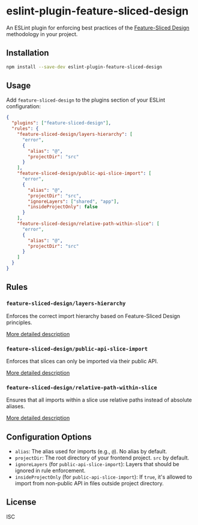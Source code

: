 # eslint-plugin-feature-sliced-design

An ESLint plugin for enforcing best practices of the [Feature-Sliced Design](https://feature-sliced.design/) methodology in your project.

## Installation

```sh
npm install --save-dev eslint-plugin-feature-sliced-design
```

## Usage

Add `feature-sliced-design` to the plugins section of your ESLint configuration:

```json
{
  "plugins": ["feature-sliced-design"],
  "rules": {
    "feature-sliced-design/layers-hierarchy": [
      "error",
      {
        "alias": "@",
        "projectDir": "src"
      }
    ],
    "feature-sliced-design/public-api-slice-import": [
      "error",
      {
        "alias": "@",
        "projectDir": "src",
        "ignoreLayers": ["shared", "app"],
        "insideProjectOnly": false
      }
    ],
    "feature-sliced-design/relative-path-within-slice": [
      "error",
      { 
        "alias": "@",
        "projectDir": "src"
      }
    ]
  }
}
```

## Rules

### `feature-sliced-design/layers-hierarchy`
Enforces the correct import hierarchy based on Feature-Sliced Design principles.

[More detailed description](https://github.com/nadProg/eslint-plugin-feature-sliced-design/blob/main/docs/rules/layers-hierarchy.md)

### `feature-sliced-design/public-api-slice-import`
Enforces that slices can only be imported via their public API.

[More detailed description](https://github.com/nadProg/eslint-plugin-feature-sliced-design/blob/main/docs/rules/public-api-slice-import.md)

### `feature-sliced-design/relative-path-within-slice`
Ensures that all imports within a slice use relative paths instead of absolute aliases.

[More detailed description](https://github.com/nadProg/eslint-plugin-feature-sliced-design/blob/main/docs/rules/relative-path-within-slice.md)

## Configuration Options
- `alias`: The alias used for imports (e.g., `@`). No alias by default.
- `projectDir`: The root directory of your frontend project. `src` by default.
- `ignoreLayers` (for `public-api-slice-import`): Layers that should be ignored in rule enforcement.
- `insideProjectOnly` (for `public-api-slice-import`): If `true`, it's allowed to import from non-public API in files outside project directory.

## License
ISC


